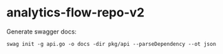 # analytics-flow-repo-v2

Generate swagger docs:

    swag init -g api.go -o docs -dir pkg/api --parseDependency --ot json